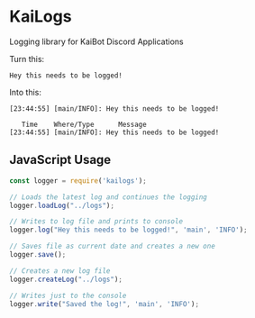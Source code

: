 # KaiLogs
Logging library for KaiBot Discord Applications

Turn this:
```
Hey this needs to be logged!
```
Into this:
```
[23:44:55] [main/INFO]: Hey this needs to be logged!
```

```
   Time    Where/Type      Message
[23:44:55] [main/INFO]: Hey this needs to be logged!
```

## JavaScript Usage

```javascript
const logger = require('kailogs');

// Loads the latest log and continues the logging
logger.loadLog("../logs");

// Writes to log file and prints to console
logger.log("Hey this needs to be logged!", 'main', 'INFO');

// Saves file as current date and creates a new one
logger.save();

// Creates a new log file
logger.createLog("../logs");

// Writes just to the console
logger.write("Saved the log!", 'main', 'INFO');
```
